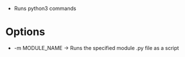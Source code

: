 - Runs python3 commands

# Options
- -m MODULE_NAME -> Runs the specified module .py file as a script